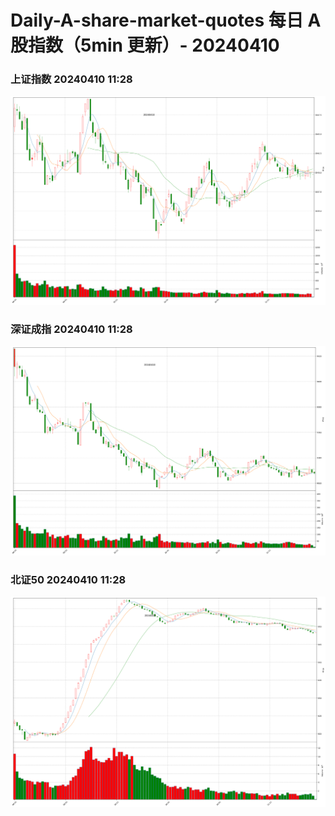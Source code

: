 
# Daily-A-share-market-quotes 每日 A 股指数（5min 更新）- 20240410

### 上证指数 20240410 11:28
![](./fig/2024/4/20240410-sh000001.png)

### 深证成指 20240410 11:28
![](./fig/2024/4/20240410-sz399001.png)

### 北证50 20240410 11:28
![](./fig/2024/4/20240410-bj899050.png)
